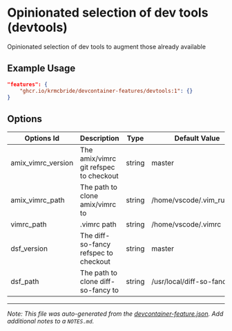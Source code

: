 
# Opinionated selection of dev tools (devtools)

Opinionated selection of dev tools to augment those already available

## Example Usage

```json
"features": {
    "ghcr.io/krmcbride/devcontainer-features/devtools:1": {}
}
```

## Options

| Options Id | Description | Type | Default Value |
|-----|-----|-----|-----|
| amix_vimrc_version | The amix/vimrc git refspec to checkout | string | master |
| amix_vimrc_path | The path to clone amix/vimrc to | string | /home/vscode/.vim_runtime |
| vimrc_path | .vimrc path | string | /home/vscode/.vimrc |
| dsf_version | The diff-so-fancy refspec to checkout | string | master |
| dsf_path | The path to clone diff-so-fancy to | string | /usr/local/diff-so-fancy |



---

_Note: This file was auto-generated from the [devcontainer-feature.json](https://github.com/krmcbride/devcontainer-features/blob/main/src/devtools/devcontainer-feature.json).  Add additional notes to a `NOTES.md`._
